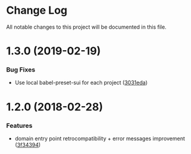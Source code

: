# Change Log

All notable changes to this project will be documented in this file.

<a name="1.3.0"></a>
# 1.3.0 (2019-02-19)


### Bug Fixes

* Use local babel-preset-sui for each project ([3031eda](https://github.com/SUI-Components/sui/commit/3031eda))



<a name="1.2.0"></a>
# 1.2.0 (2018-02-28)


### Features

* domain entry point retrocompatibility + error messages improvement ([3f34394](https://github.com/SUI-Components/sui/commit/3f34394))




